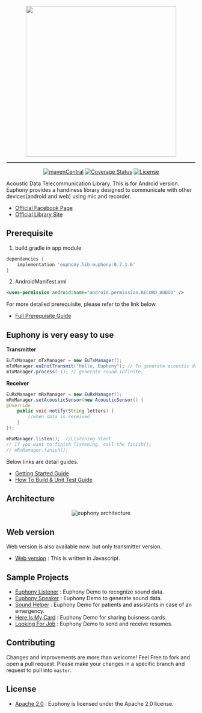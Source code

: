 <p align='center'><img src='https://github.com/designe/euphony/raw/master/assets/euphony_logo.png' width='400px' /></p>
<hr style='border-style:inset; border-width:0.5px'/>
<p align='center'>
    <a href = 'https://search.maven.org/artifact/co.jbear.lib/euphony/0.7.1.6/aar'><img src='https://maven-badges.herokuapp.com/maven-central/co.jbear.lib/euphony/badge.svg' alt='mavenCentral'/></a> <a href = 'https://coveralls.io/github/designe/euphony?branch=master'><img src='https://coveralls.io/repos/github/designe/euphony/badge.svg?branch=master' alt='Coverage Status'/></a> <a href = 'https://opensource.org/licenses/Apache-2.0'><img src='https://img.shields.io/badge/License-Apache%202.0-blue.svg' alt='License'/></a>
</p>

Acoustic Data Telecommunication Library. This is for Android version.  
Euphony provides a handiness library designed to communicate with other devices(android and web) using mic and recorder.  

- [Official Facebook Page](https://www.facebook.com/euphonyproject)
- [Official Library Site](https://dev.jbear.co/euphony)


## Prerequisite
1) build.gradle in app module
```gradle
dependencies {
    implementation 'euphony.lib:euphony:0.7.1.6'
}
```

2) AndroidManifest.xml
```xml
<uses-permission android:name="android.permission.RECORD_AUDIO" />
```

For more detailed prerequisite, please refer to the link below.  
- [Full Prerequisite Guide](PREREQUISITE.md)

## Euphony is very easy to use

**Transmitter**
```java
EuTxManager mTxManager = new EuTxManager();
mTxManager.euInitTransmit("Hello, Euphony"); // To generate acoustic data "Hello, Euphony"
mTxManager.process(-1); // generate sound infinite.
```

**Receiver**
```java
EuRxManager mRxManager = new EuRxManager();
mRxManager.setAcousticSensor(new AcousticSensor() {
@Override
    public void notify(String letters) {
        //when data is received
    }
});

mRxManager.listen();  //Listening Start
// if you want to finish listening, call the finish();
// mRxManager.finish();

```

Below links are detail guides.
- [Getting Started Guide](GETTING_STARTED.md)
- [How To Build & Unit Test Guide](HOWTOBUILD.md)

## Architecture
<p align='center'> <img src='https://github.com/euphony-io/euphony/raw/master/assets/euphony_architecture.png' alt='euphony architecture'> </p>


## Web version
Web version is also available now. but only transmitter version. 
- [Web version](https://github.com/euphony-io/euphony.js) : This is written in Javascript.


## Sample Projects
- [Euphony Listener](https://github.com/euphony-io/euphony-listener) : Euphony Demo to recognize sound data.
- [Euphony Speaker](https://github.com/euphony-io/euphony-speaker) : Euphony Demo to generate sound data.
- [Sound Helper](https://github.com/euphony-io/sound-helper) : Euphony Demo for patients and assistants in case of an emergency.
- [Here Is My Card](https://github.com/euphony-io/here-is-my-card) : Euphony Demo for sharing buisness cards.
- [Looking For Job](https://github.com/euphony-io/looking-for-job) : Euphony Demo to send and receive resumes.

## Contributing
Changes and improvements are more than welcome! Feel Free to fork and open a pull request. Please make your changes in a specific branch and request to pull into `master`.


## License
* [Apache 2.0](https://github.com/euphony-io/euphony/blob/master/LICENSE) : Euphony is licensed under the Apache 2.0 license.  
